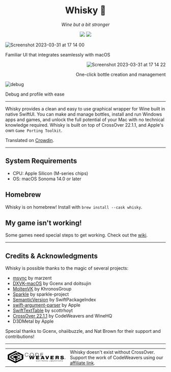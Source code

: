 <div align="center">

  # Whisky 🥃 
  *Wine but a bit stronger*
  
  ![](https://img.shields.io/github/actions/workflow/status/IsaacMarovitz/Whisky/SwiftLint.yml?style=for-the-badge)
  [![](https://img.shields.io/discord/1115955071549702235?style=for-the-badge)](https://discord.gg/CsqAfs9CnM)
</div>

<img width="650" alt="Screenshot 2023-03-31 at 17 14 00" src="https://user-images.githubusercontent.com/42140194/229232488-dbad85f4-cecb-45e1-a182-f737fe9d2b1f.png">

Familiar UI that integrates seamlessly with macOS

<div align="right">
  <img width="650" alt="Screenshot 2023-03-31 at 17 14 22" src="https://user-images.githubusercontent.com/42140194/229232557-07f78a79-f695-45f6-be45-15a5b2f3c053.png">

  One-click bottle creation and management
</div>

<img width="650" alt="debug" src="https://user-images.githubusercontent.com/42140194/229176642-57b80801-d29b-4123-b1c2-f3b31408ffc6.png">

Debug and profile with ease

---

Whisky provides a clean and easy to use graphical wrapper for Wine built in native SwiftUI. You can make and manage bottles, install and run Windows apps and games, and unlock the full potential of your Mac with no technical knowledge required. Whisky is built on top of CrossOver 22.1.1, and Apple's own `Game Porting Toolkit`.

Translated on [Crowdin](https://crowdin.com/project/whisky).

---

## System Requirements
- CPU: Apple Silicon (M-series chips)
- OS: macOS Sonoma 14.0 or later

## Homebrew

Whisky is on homebrew! Install with 
`brew install --cask whisky`.

## My game isn't working!

Some games need special steps to get working. Check out the [wiki](https://github.com/IsaacMarovitz/Whisky/wiki/Game-Support).

---

## Credits & Acknowledgments

Whisky is possible thanks to the magic of several projects:

- [msync](https://github.com/marzent/wine-msync) by marzent
- [DXVK-macOS](https://github.com/Gcenx/DXVK-macOS) by Gcenx and doitsujin
- [MoltenVK](https://github.com/KhronosGroup/MoltenVK) by KhronosGroup
- [Sparkle](https://github.com/sparkle-project/Sparkle) by sparkle-project
- [SemanticVersion](https://github.com/SwiftPackageIndex/SemanticVersion) by SwiftPackageIndex
- [swift-argument-parser](https://github.com/apple/swift-argument-parser) by Apple
- [SwiftTextTable](https://github.com/scottrhoyt/SwiftyTextTable) by scottrhoyt
- [CrossOver 22.1.1](https://www.codeweavers.com/crossover) by CodeWeavers and WineHQ
- D3DMetal by Apple

Special thanks to Gcenx, ohaiibuzzle, and Nat Brown for their support and contributions!

---

<table>
  <tr>
    <td>
        <picture>
          <source media="(prefers-color-scheme: dark)" srcset="./images/cw-dark.png">
          <img src="./images/cw-light.png" width="500">
        </picture>
    </td>
    <td>
        Whisky doesn't exist without CrossOver. Support the work of CodeWeavers using our <a href="https://www.codeweavers.com/store?ad=1010">affiliate link</a>.
    </td>
  </tr>
</table>
